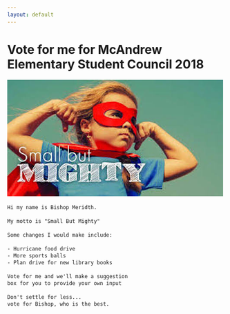 ```yaml
---
layout: default
---
```


# Vote for me for McAndrew Elementary Student Council 2018

![Small But Mighty](assets/images/smallbutmighty.jpg)

```
Hi my name is Bishop Meridth.

My motto is "Small But Mighty"

Some changes I would make include:

- Hurricane food drive
- More sports balls
- Plan drive for new library books

Vote for me and we'll make a suggestion
box for you to provide your own input

Don't settle for less...
vote for Bishop, who is the best.
```
